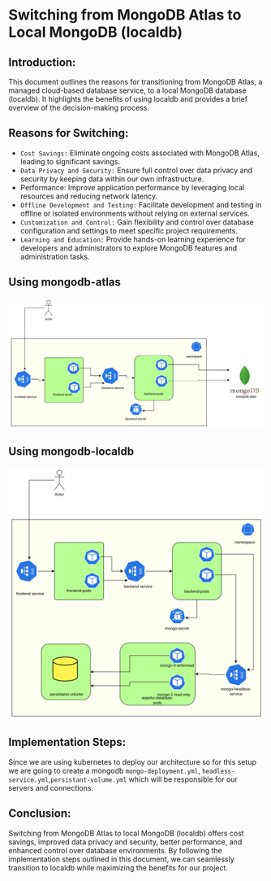 # Switching from MongoDB Atlas to Local MongoDB (localdb)

## Introduction:
This document outlines the reasons for transitioning from MongoDB Atlas, a managed cloud-based database service, to a local MongoDB database (localdb). It highlights the benefits of using localdb and provides a brief overview of the decision-making process.

## Reasons for Switching:
- `Cost Savings:` Eliminate ongoing costs associated with MongoDB Atlas, leading to significant savings.
- `Data Privacy and Security:` Ensure full control over data privacy and security by keeping data within our own infrastructure.
- Performance: Improve application performance by leveraging local resources and reducing network latency.
- `Offline Development and Testing:` Facilitate development and testing in offline or isolated environments without relying on external services.
- `Customization and Control:` Gain flexibility and control over database configuration and settings to meet specific project requirements.
- `Learning and Education:` Provide hands-on learning experience for developers and administrators to explore MongoDB features and administration tasks.

## Using mongodb-atlas
![alt text](../img-ref/image-mongo-atlas.png)

## Using mongodb-localdb
![alt text](../img-ref/image-mongo-local.png)
## Implementation Steps:

Since we are using kubernetes to deploy our architecture so for this setup we are going to create a mongodb `mongo-deployment.yml`, `headless-service.yml`,`persistant-volume.yml` which will be responsible for our servers and connections.


## Conclusion:
Switching from MongoDB Atlas to local MongoDB (localdb) offers cost savings, improved data privacy and security, better performance, and enhanced control over database environments. By following the implementation steps outlined in this document, we can seamlessly transition to localdb while maximizing the benefits for our project.
